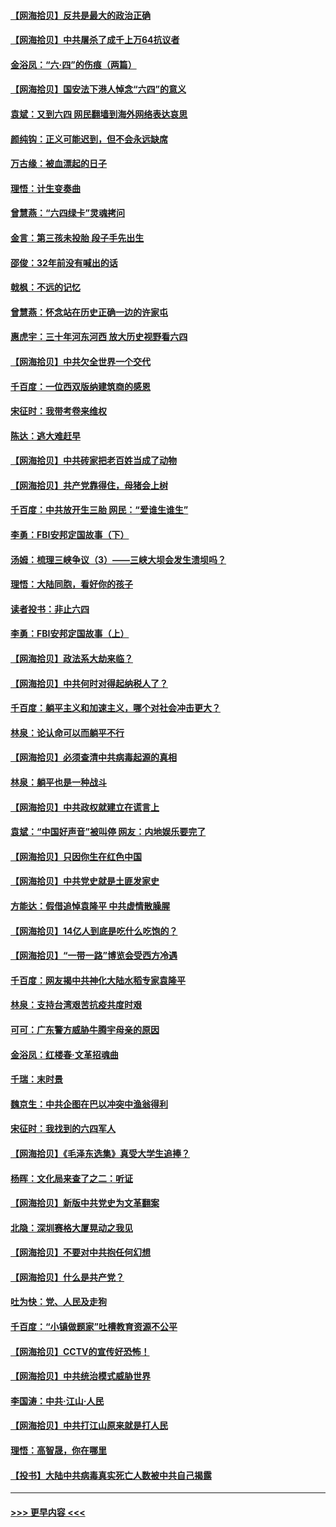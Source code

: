 #### [【网海拾贝】反共是最大的政治正确](../pages/nsc993/n13007051.md?t=06090602) 
#### [【网海拾贝】中共屠杀了成千上万64抗议者](../pages/nsc993/n13002713.md?t=06090602) 
#### [金浴凤：“六·四”的伤痕（两篇）](../pages/nsc993/n13001719.md?t=06090602) 
#### [【网海拾贝】国安法下港人悼念“六四”的意义](../pages/nsc993/n13001039.md?t=06090602) 
#### [袁斌：又到六四 网民翻墙到海外网络表达哀思](../pages/nsc993/n13000995.md?t=06090602) 
#### [颜纯钩：正义可能迟到，但不会永远缺席](../pages/nsc993/n13000920.md?t=06090602) 
#### [万古缘：被血漂起的日子](../pages/nsc993/n13000914.md?t=06090602) 
#### [理悟：计生变奏曲](../pages/nsc993/n13000414.md?t=06090602) 
#### [曾慧燕：“六四绿卡”灵魂拷问](../pages/nsc993/n13000277.md?t=06090602) 
#### [金言：第三孩未投胎 段子手先出生](../pages/nsc993/n13000215.md?t=06090602) 
#### [邵俊：32年前没有喊出的话](../pages/nsc993/n13000181.md?t=06090602) 
#### [戟枫：不远的记忆](../pages/nsc993/n13000121.md?t=06090602) 
#### [曾慧燕：怀念站在历史正确一边的许家屯](../pages/nsc993/n13000073.md?t=06090602) 
#### [惠虎宇：三十年河东河西 放大历史视野看六四](../pages/nsc993/n13000018.md?t=06090602) 
#### [【网海拾贝】中共欠全世界一个交代](../pages/nsc993/n12998706.md?t=06090602) 
#### [千百度：一位西双版纳建筑商的感恩](../pages/nsc993/n12998487.md?t=06090602) 
#### [宋征时：我带考卷来维权](../pages/nsc993/n12994088.md?t=06090602) 
#### [陈达：逃大难赶早](../pages/nsc993/n12993569.md?t=06090602) 
#### [【网海拾贝】中共砖家把老百姓当成了动物](../pages/nsc993/n12993483.md?t=06090602) 
#### [【网海拾贝】共产党靠得住，母猪会上树](../pages/nsc993/n12990730.md?t=06090602) 
#### [千百度：中共放开生三胎 网民：“爱谁生谁生”](../pages/nsc993/n12990644.md?t=06090602) 
#### [李勇：FBI安邦定国故事（下）](../pages/nsc993/n12987854.md?t=06090602) 
#### [汤姆：梳理三峡争议（3）——三峡大坝会发生溃坝吗？](../pages/nsc993/n12989806.md?t=06090602) 
#### [理悟：大陆同胞，看好你的孩子](../pages/nsc993/n12989778.md?t=06090602) 
#### [读者投书：非止六四](../pages/nsc993/n12989673.md?t=06090602) 
#### [李勇：FBI安邦定国故事（上）](../pages/nsc993/n12987749.md?t=06090602) 
#### [【网海拾贝】政法系大劫来临？](../pages/nsc993/n12987596.md?t=06090602) 
#### [【网海拾贝】中共何时对得起纳税人了？](../pages/nsc993/n12985578.md?t=06090602) 
#### [千百度：躺平主义和加速主义，哪个对社会冲击更大？](../pages/nsc993/n12985512.md?t=06090602) 
#### [林泉：论认命可以而躺平不行](../pages/nsc993/n12985505.md?t=06090602) 
#### [【网海拾贝】必须查清中共病毒起源的真相](../pages/nsc993/n12984276.md?t=06090602) 
#### [林泉：躺平也是一种战斗](../pages/nsc993/n12984194.md?t=06090602) 
#### [【网海拾贝】中共政权就建立在谎言上](../pages/nsc993/n12981880.md?t=06090602) 
#### [袁斌：“中国好声音”被叫停 网友：内地娱乐要完了](../pages/nsc993/n12981826.md?t=06090602) 
#### [【网海拾贝】只因你生在红色中国](../pages/nsc993/n12979096.md?t=06090602) 
#### [【网海拾贝】中共党史就是土匪发家史](../pages/nsc993/n12976478.md?t=06090602) 
#### [方能达：假借追悼袁隆平 中共虚情散臊腥](../pages/nsc993/n12976396.md?t=06090602) 
#### [【网海拾贝】14亿人到底是吃什么吃饱的？](../pages/nsc993/n12974125.md?t=06090602) 
#### [【网海拾贝】“一带一路”博览会受西方冷遇](../pages/nsc993/n12971787.md?t=06090602) 
#### [千百度：网友揭中共神化大陆水稻专家袁隆平](../pages/nsc993/n12971733.md?t=06090602) 
#### [林泉：支持台湾艰苦抗疫共度时艰](../pages/nsc993/n12971350.md?t=06090602) 
#### [可可：广东警方威胁牛腾宇母亲的原因](../pages/nsc993/n12971100.md?t=06090602) 
#### [金浴凤：红楼春·文革招魂曲](../pages/nsc993/n12970354.md?t=06090602) 
#### [千瑞：末时景](../pages/nsc993/n12970337.md?t=06090602) 
#### [魏京生：中共企图在巴以冲突中渔翁得利](../pages/nsc993/n12970286.md?t=06090602) 
#### [宋征时：我找到的六四军人](../pages/nsc993/n12970213.md?t=06090602) 
#### [【网海拾贝】《毛泽东选集》真受大学生追捧？](../pages/nsc993/n12968779.md?t=06090602) 
#### [杨晖：文化局来查了之二：听证](../pages/nsc993/n12966528.md?t=06090602) 
#### [【网海拾贝】新版中共党史为文革翻案](../pages/nsc993/n12967526.md?t=06090602) 
#### [北隐：深圳赛格大厦晃动之我见](../pages/nsc993/n12967393.md?t=06090602) 
#### [【网海拾贝】不要对中共抱任何幻想](../pages/nsc993/n12965222.md?t=06090602) 
#### [【网海拾贝】什么是共产党？](../pages/nsc993/n12962781.md?t=06090602) 
#### [吐为快：党、人民及走狗](../pages/nsc993/n12962747.md?t=06090602) 
#### [千百度：“小镇做题家”吐槽教育资源不公平](../pages/nsc993/n12962705.md?t=06090602) 
#### [【网海拾贝】CCTV的宣传好恐怖！](../pages/nsc993/n12959984.md?t=06090602) 
#### [【网海拾贝】中共统治模式威胁世界](../pages/nsc993/n12957622.md?t=06090602) 
#### [李国涛：中共‧江山‧人民](../pages/nsc993/n12957502.md?t=06090602) 
#### [【网海拾贝】中共打江山原来就是打人民](../pages/nsc993/n12954345.md?t=06090602) 
#### [理悟：高智晟，你在哪里](../pages/nsc993/n12953115.md?t=06090602) 
#### [【投书】大陆中共病毒真实死亡人数被中共自己揭露](../pages/nsc993/n12953050.md?t=06090602) 

----
#### [ >>> 更早内容 <<< ](../indexes/nsc993-earlier.md)
